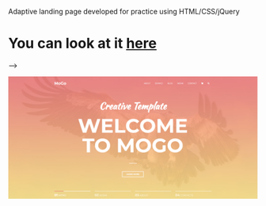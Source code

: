 Adaptive landing page developed for practice using HTML/CSS/jQuery

# You can look at it [here](https://eduard-mychka.github.io/mogo/)

<!-- ![Optional Text](../mogo/Mogo1.png)
<!-- ![GitHub Logo](/images/ipad.png) -->
<!-- ![cover for app](https://github.com/Eduard-Mychka/mogo.github.io/master/Mogo1.png "Cover of simple layout") --> -->
![alt text](https://github.com/Eduard-Mychka/mogo/blob/master/Mogo1.png?raw=true)
